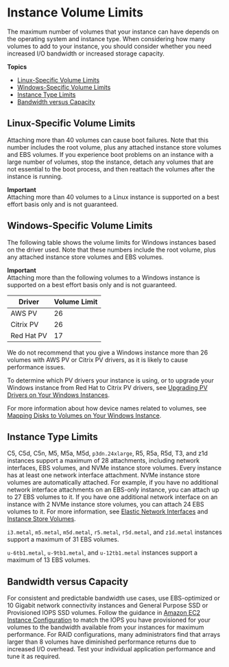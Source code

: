 # Instance Volume Limits<a name="volume_limits"></a>

The maximum number of volumes that your instance can have depends on the operating system and instance type\. When considering how many volumes to add to your instance, you should consider whether you need increased I/O bandwidth or increased storage capacity\.

**Topics**
+ [Linux\-Specific Volume Limits](#linux-specific-volume-limits)
+ [Windows\-Specific Volume Limits](#windows-specific-volume-limits)
+ [Instance Type Limits](#instance-type-volume-limits)
+ [Bandwidth versus Capacity](#storage-bandwidth)

## Linux\-Specific Volume Limits<a name="linux-specific-volume-limits"></a>

Attaching more than 40 volumes can cause boot failures\. Note that this number includes the root volume, plus any attached instance store volumes and EBS volumes\. If you experience boot problems on an instance with a large number of volumes, stop the instance, detach any volumes that are not essential to the boot process, and then reattach the volumes after the instance is running\.

**Important**  
Attaching more than 40 volumes to a Linux instance is supported on a best effort basis only and is not guaranteed\.

## Windows\-Specific Volume Limits<a name="windows-specific-volume-limits"></a>

The following table shows the volume limits for Windows instances based on the driver used\. Note that these numbers include the root volume, plus any attached instance store volumes and EBS volumes\.

**Important**  
Attaching more than the following volumes to a Windows instance is supported on a best effort basis only and is not guaranteed\.


| Driver | Volume Limit | 
| --- | --- | 
|  AWS PV  |  26  | 
|  Citrix PV  |  26  | 
|  Red Hat PV  |  17  | 

We do not recommend that you give a Windows instance more than 26 volumes with AWS PV or Citrix PV drivers, as it is likely to cause performance issues\.

To determine which PV drivers your instance is using, or to upgrade your Windows instance from Red Hat to Citrix PV drivers, see [Upgrading PV Drivers on Your Windows Instances](Upgrading_PV_drivers.md)\.

For more information about how device names related to volumes, see [Mapping Disks to Volumes on Your Windows Instance](ec2-windows-volumes.md)\.

## Instance Type Limits<a name="instance-type-volume-limits"></a>

C5, C5d, C5n, M5, M5a, M5d, `p3dn.24xlarge`, R5, R5a, R5d, T3, and z1d instances support a maximum of 28 attachments, including network interfaces, EBS volumes, and NVMe instance store volumes\. Every instance has at least one network interface attachment\. NVMe instance store volumes are automatically attached\. For example, if you have no additional network interface attachments on an EBS\-only instance, you can attach up to 27 EBS volumes to it\. If you have one additional network interface on an instance with 2 NVMe instance store volumes, you can attach 24 EBS volumes to it\. For more information, see [Elastic Network Interfaces](using-eni.md) and [Instance Store Volumes](InstanceStorage.md#instance-store-volumes)\.

`i3.metal`, `m5.metal`, `m5d.metal`, `r5.metal`, `r5d.metal`, and `z1d.metal` instances support a maximum of 31 EBS volumes\.

`u-6tb1.metal`, `u-9tb1.metal`, and `u-12tb1.metal` instances support a maximum of 13 EBS volumes\.

## Bandwidth versus Capacity<a name="storage-bandwidth"></a>

For consistent and predictable bandwidth use cases, use EBS\-optimized or 10 Gigabit network connectivity instances and General Purpose SSD or Provisioned IOPS SSD volumes\. Follow the guidance in [Amazon EC2 Instance Configuration](ebs-ec2-config.md) to match the IOPS you have provisioned for your volumes to the bandwidth available from your instances for maximum performance\. For RAID configurations, many administrators find that arrays larger than 8 volumes have diminished performance returns due to increased I/O overhead\. Test your individual application performance and tune it as required\.